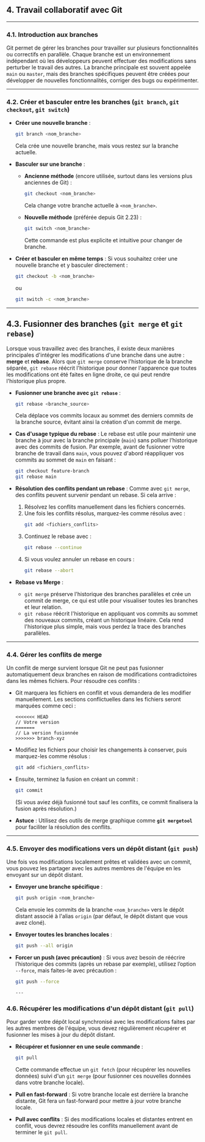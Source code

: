 ## 4. Travail collaboratif avec Git
---
### 4.1. Introduction aux branches
Git permet de gérer les branches pour travailler sur plusieurs fonctionnalités ou correctifs en parallèle. Chaque branche est un environnement indépendant où les développeurs peuvent effectuer des modifications sans perturber le travail des autres. La branche principale est souvent appelée `main` ou `master`, mais des branches spécifiques peuvent être créées pour développer de nouvelles fonctionnalités, corriger des bugs ou expérimenter.

---

### 4.2. Créer et basculer entre les branches (`git branch`, `git checkout`, `git switch`)
- **Créer une nouvelle branche** : 
  ```bash
  git branch <nom_branche>
  ```
  Cela crée une nouvelle branche, mais vous restez sur la branche actuelle.
  
- **Basculer sur une branche** :
  - **Ancienne méthode** (encore utilisée, surtout dans les versions plus anciennes de Git) :
    ```bash
    git checkout <nom_branche>
    ```
    Cela change votre branche actuelle à `<nom_branche>`.

  - **Nouvelle méthode** (préférée depuis Git 2.23) :
    ```bash
    git switch <nom_branche>
    ```
    Cette commande est plus explicite et intuitive pour changer de branche.

- **Créer et basculer en même temps** : 
  Si vous souhaitez créer une nouvelle branche et y basculer directement :
  ```bash
  git checkout -b <nom_branche>
  ```
  ou
  ```bash
  git switch -c <nom_branche>
  ```

---

## 4.3. Fusionner des branches (`git merge` et `git rebase`)
Lorsque vous travaillez avec des branches, il existe deux manières principales d'intégrer les modifications d'une branche dans une autre : **merge** et **rebase**. Alors que `git merge` conserve l'historique de la branche séparée, `git rebase` réécrit l'historique pour donner l'apparence que toutes les modifications ont été faites en ligne droite, ce qui peut rendre l'historique plus propre.

- **Fusionner une branche avec `git rebase`** :
  ```bash
  git rebase <branche_source>
  ```
  Cela déplace vos commits locaux au sommet des derniers commits de la branche source, évitant ainsi la création d'un commit de merge.

- **Cas d'usage typique du rebase** : 
  Le rebase est utile pour maintenir une branche à jour avec la branche principale (`main`) sans polluer l’historique avec des commits de fusion. Par exemple, avant de fusionner votre branche de travail dans `main`, vous pouvez d'abord réappliquer vos commits au sommet de `main` en faisant :
  ```bash
  git checkout feature-branch
  git rebase main
  ```

- **Résolution des conflits pendant un rebase** : Comme avec `git merge`, des conflits peuvent survenir pendant un rebase. Si cela arrive :
  1. Résolvez les conflits manuellement dans les fichiers concernés.
  2. Une fois les conflits résolus, marquez-les comme résolus avec :
     ```bash
     git add <fichiers_conflits>
     ```
  3. Continuez le rebase avec :
     ```bash
     git rebase --continue
     ```
  4. Si vous voulez annuler un rebase en cours :
     ```bash
     git rebase --abort
     ```

- **Rebase vs Merge** : 
  - `git merge` préserve l'historique des branches parallèles et crée un commit de merge, ce qui est utile pour visualiser toutes les branches et leur relation.
  - `git rebase` réécrit l'historique en appliquant vos commits au sommet des nouveaux commits, créant un historique linéaire. Cela rend l'historique plus simple, mais vous perdez la trace des branches parallèles.

---

### 4.4. Gérer les conflits de merge
Un conflit de merge survient lorsque Git ne peut pas fusionner automatiquement deux branches en raison de modifications contradictoires dans les mêmes fichiers. Pour résoudre ces conflits :

- Git marquera les fichiers en conflit et vous demandera de les modifier manuellement. Les sections conflictuelles dans les fichiers seront marquées comme ceci :
  ```plaintext
  <<<<<<< HEAD
  // Votre version
  =======
  // La version fusionnée
  >>>>>>> branch-xyz
  ```

- Modifiez les fichiers pour choisir les changements à conserver, puis marquez-les comme résolus :
  ```bash
  git add <fichiers_conflits>
  ```

- Ensuite, terminez la fusion en créant un commit :
  ```bash
  git commit
  ```
  (Si vous aviez déjà fusionné tout sauf les conflits, ce commit finalisera la fusion après résolution.)

- **Astuce** : Utilisez des outils de merge graphique comme **`git mergetool`** pour faciliter la résolution des conflits.

---

### 4.5. Envoyer des modifications vers un dépôt distant (`git push`)
Une fois vos modifications localement prêtes et validées avec un commit, vous pouvez les partager avec les autres membres de l'équipe en les envoyant sur un dépôt distant.

- **Envoyer une branche spécifique** :
  ```bash
  git push origin <nom_branche>
  ```
  Cela envoie les commits de la branche `<nom_branche>` vers le dépôt distant associé à l'alias `origin` (par défaut, le dépôt distant que vous avez cloné).

- **Envoyer toutes les branches locales** :
  ```bash
  git push --all origin
  ```

- **Forcer un push (avec précaution)** :
  Si vous avez besoin de réécrire l’historique des commits (après un rebase par exemple), utilisez l’option `--force`, mais faites-le avec précaution :
  ```bash
  git push --force

  ---


### 4.6. Récupérer les modifications d'un dépôt distant (`git pull`)
Pour garder votre dépôt local synchronisé avec les modifications faites par les autres membres de l'équipe, vous devez régulièrement récupérer et fusionner les mises à jour du dépôt distant.

- **Récupérer et fusionner en une seule commande** :
  ```bash
  git pull
  ```
  Cette commande effectue un `git fetch` (pour récupérer les nouvelles données) suivi d'un `git merge` (pour fusionner ces nouvelles données dans votre branche locale).

- **Pull en fast-forward** : Si votre branche locale est derrière la branche distante, Git fera un fast-forward pour mettre à jour votre branche locale.

- **Pull avec conflits** : Si des modifications locales et distantes entrent en conflit, vous devrez résoudre les conflits manuellement avant de terminer le `git pull`.